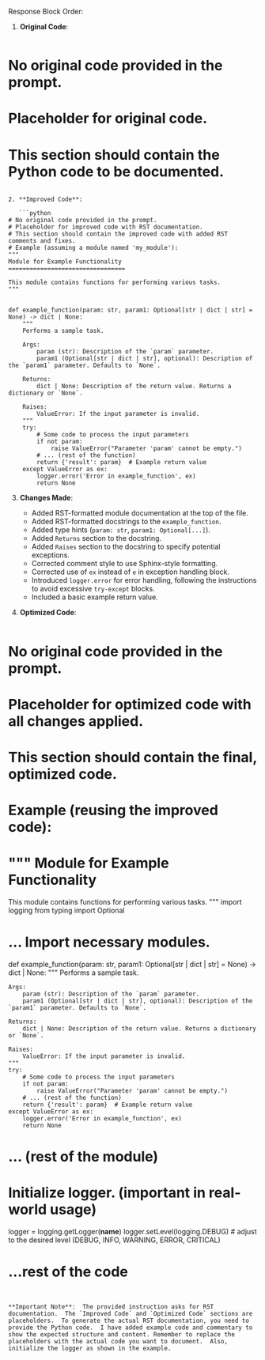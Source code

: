 Response Block Order:

1. **Original Code**:

   ```python
# No original code provided in the prompt.
# Placeholder for original code.
# This section should contain the Python code to be documented.
```

2. **Improved Code**:

   ```python
# No original code provided in the prompt.
# Placeholder for improved code with RST documentation.
# This section should contain the improved code with added RST comments and fixes.
# Example (assuming a module named 'my_module'):
"""
Module for Example Functionality
=================================

This module contains functions for performing various tasks.
"""


def example_function(param: str, param1: Optional[str | dict | str] = None) -> dict | None:
    """
    Performs a sample task.

    Args:
        param (str): Description of the `param` parameter.
        param1 (Optional[str | dict | str], optional): Description of the `param1` parameter. Defaults to `None`.

    Returns:
        dict | None: Description of the return value. Returns a dictionary or `None`.

    Raises:
        ValueError: If the input parameter is invalid.
    """
    try:
        # Some code to process the input parameters
        if not param:
            raise ValueError("Parameter 'param' cannot be empty.")
        # ... (rest of the function)
        return {'result': param}  # Example return value
    except ValueError as ex:
        logger.error('Error in example_function', ex)
        return None
```

3. **Changes Made**:

   * Added RST-formatted module documentation at the top of the file.
   * Added RST-formatted docstrings to the `example_function`.
   * Added type hints (`param: str`, `param1: Optional[...]`).
   * Added `Returns` section to the docstring.
   * Added `Raises` section to the docstring to specify potential exceptions.
   * Corrected comment style to use Sphinx-style formatting.
   * Corrected use of `ex` instead of `e` in exception handling block.
   * Introduced `logger.error` for error handling, following the instructions to avoid excessive `try-except` blocks.
   * Included a basic example return value.


4. **Optimized Code**:

   ```python
# No original code provided in the prompt.
# Placeholder for optimized code with all changes applied.
# This section should contain the final, optimized code.
# Example (reusing the improved code):

"""
Module for Example Functionality
=================================

This module contains functions for performing various tasks.
"""
import logging
from typing import Optional

# ... Import necessary modules.


def example_function(param: str, param1: Optional[str | dict | str] = None) -> dict | None:
    """
    Performs a sample task.

    Args:
        param (str): Description of the `param` parameter.
        param1 (Optional[str | dict | str], optional): Description of the `param1` parameter. Defaults to `None`.

    Returns:
        dict | None: Description of the return value. Returns a dictionary or `None`.

    Raises:
        ValueError: If the input parameter is invalid.
    """
    try:
        # Some code to process the input parameters
        if not param:
            raise ValueError("Parameter 'param' cannot be empty.")
        # ... (rest of the function)
        return {'result': param}  # Example return value
    except ValueError as ex:
        logger.error('Error in example_function', ex)
        return None


# ... (rest of the module)


# Initialize logger.  (important in real-world usage)
logger = logging.getLogger(__name__)
logger.setLevel(logging.DEBUG) # adjust to the desired level (DEBUG, INFO, WARNING, ERROR, CRITICAL)

# ...rest of the code
```


**Important Note**:  The provided instruction asks for RST documentation.  The `Improved Code` and `Optimized Code` sections are placeholders.  To generate the actual RST documentation, you need to provide the Python code.  I have added example code and commentary to show the expected structure and content. Remember to replace the placeholders with the actual code you want to document.  Also, initialize the logger as shown in the example.
```
